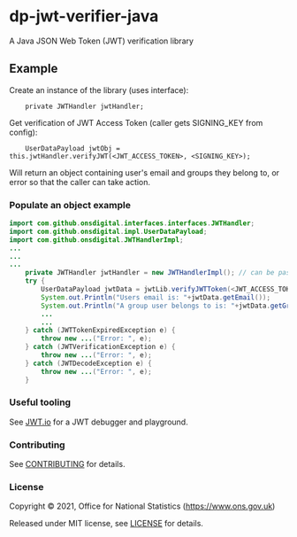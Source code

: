 # dp-jwt-verifier-java
A Java JSON Web Token (JWT) verification library

## Example

Create an instance of the library (uses interface):
```
    private JWTHandler jwtHandler;
```

Get verification of JWT Access Token (caller gets SIGNING_KEY from config):
```
    UserDataPayload jwtObj = this.jwtHandler.verifyJWT(<JWT_ACCESS_TOKEN>, <SIGNING_KEY>);
```

Will return an object containing user's email and groups they belong to, or error so that the caller can take action.

### Populate an object example

```java
import com.github.onsdigital.interfaces.interfaces.JWTHandler;
import com.github.onsdigital.impl.UserDataPayload;
import com.github.onsdigital.JWTHandlerImpl;
...
...
...
    private JWTHandler jwtHandler = new JWTHandlerImpl(); // can be passed is as part of class constructor too
    try {
        UserDataPayload jwtData = jwtLib.verifyJWTToken(<JWT_ACCESS_TOKEN>, <SIGNING_KEY>);
        System.out.Println("Users email is: "+jwtData.getEmail());
        System.out.Println("A group user belongs to is: "+jwtData.getGroups()[0]);
        ...
        ...
    } catch (JWTTokenExpiredException e) {
        throw new ...("Error: ", e);
    } catch (JWTVerificationException e) {
        throw new ...("Error: ", e);
    } catch (JWTDecodeException e) {
        throw new ...("Error: ", e);
    }

```

### Useful tooling

See [JWT.io](https://jwt.io/) for a JWT debugger and playground.

### Contributing

See [CONTRIBUTING](CONTRIBUTING.md) for details.

### License

Copyright © 2021, Office for National Statistics (https://www.ons.gov.uk)

Released under MIT license, see [LICENSE](LICENSE.md) for details.